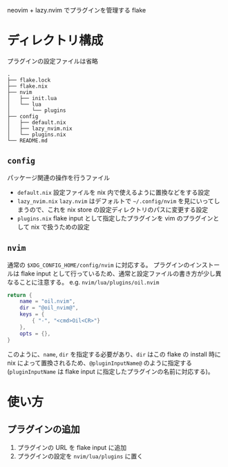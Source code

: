 neovim + lazy.nvim でプラグインを管理する flake

# ディレクトリ構成
プラグインの設定ファイルは省略
```
.
├── flake.lock
├── flake.nix
├── nvim
│   ├── init.lua
│   └── lua
│       └── plugins
├── config
│   ├── default.nix
│   ├── lazy_nvim.nix
│   └── plugins.nix
└── README.md
```
## `config`
パッケージ関連の操作を行うファイル
- `default.nix`
    設定ファイルを nix 内で使えるように置換などをする設定
- `lazy_nvim.nix`
    `lazy.nvim` はデフォルトで `~/.config/nvim` を見にいってしまうので、これを nix store の設定ディレクトリのパスに変更する設定
- `plugins.nix`
    flake input として指定したプラグインを vim のプラグインとして nix で扱うための設定

## `nvim`
通常の `$XDG_CONFIG_HOME/config/nvim` に対応する。
プラグインのインストールは flake input として行っているため、通常と設定ファイルの書き方が少し異なることに注意する。
e.g. `nvim/lua/plugins/oil.nvim`
```lua
return {
    name = "oil.nvim",
    dir = "@oil_nvim@",
    keys = {
        { "-", "<cmd>Oil<CR>"}
    },
    opts = {},
}
```
このように、`name`, `dir` を指定する必要があり、`dir` はこの flake の install 時に nix によって置換されるため、`@pluginInputName@` のように指定する(`pluginInputName` は flake input に指定したプラグインの名前に対応する)。

# 使い方
## プラグインの追加
1. プラグインの URL を flake input に追加
2. プラグインの設定を `nvim/lua/plugins` に置く
